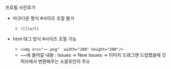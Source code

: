 프로필 사진추가

- 마크다운 형식 #사이즈 조절 불가
    + `![](url)`

- html 태그 방식 #사이즈 조절 가능
    + `<img src="~~.png"  width="200" height="200"/>`
    + ~~에 들어갈 내용 : Issues -> New Issues -> 이미지 드래그앤 드랍했을때 깃허브에서 변환해주는 소괄호안의 주소
